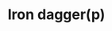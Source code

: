 ---
layout: item
title: Iron dagger(p)
item-id: 1219
datatable: true
id: 1219
name: "Iron dagger(p)"
members: true
lowalch: 14
highalch: 21
examine: "The blade is covered with poison."
monsters:
  - id: 526
    name: "Rogue"
    members: true
    combat_level: 15
    wiki_url: "https://oldschool.runescape.wiki/w/Rogue#Level_15"
    drops:
      - quantity: "1"
        rarity: 0.0078125
        drop_requirements: null
  - id: 6603
    name: "Rogue"
    members: true
    combat_level: 135
    wiki_url: "https://oldschool.runescape.wiki/w/Rogue#Level_135"
    drops:
      - quantity: "1"
        rarity: 0.0078125
        drop_requirements: null
---